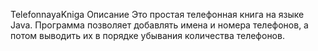 TelefonnayaKniga
Описание
Это простая телефонная книга на языке Java. Программа позволяет добавлять имена и номера телефонов, а потом выводить их в порядке убывания количества телефонов.
